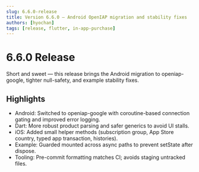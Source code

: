 ```yaml
---
slug: 6.6.0-release
title: Version 6.6.0 — Android OpenIAP migration and stability fixes
authors: [hyochan]
tags: [release, flutter, in-app-purchase]
---
```


# 6.6.0 Release

Short and sweet — this release brings the Android migration to openiap-google, tighter null-safety, and example stability fixes.

## Highlights

- Android: Switched to openiap-google with coroutine-based connection gating and improved error logging.
- Dart: More robust product parsing and safer generics to avoid UI stalls.
- iOS: Added small helper methods (subscription group, App Store country, typed app transaction, histories).
- Example: Guarded mounted across async paths to prevent setState after dispose.
- Tooling: Pre-commit formatting matches CI; avoids staging untracked files.

